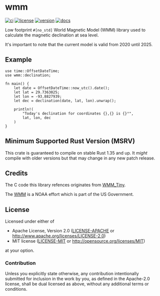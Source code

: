 # wmm

[![ci](https://github.com/sevenseas-io/wmm/workflows/ci/badge.svg)](https://github.com/sevenseas-io/wmm/actions?query=workflow%3Aci)
[![license](https://img.shields.io/badge/license-MIT%20or%20Apache--2-brightgreen)](https://github.com/sevenseas-io/wmm#license)
[![version](https://img.shields.io/crates/v/wmm.svg)](https://crates.io/crates/wmm)
[![docs](https://docs.rs/wmm/badge.svg)](https://docs.rs/wmm/)

Low footprint `#[no_std]` World Magnetic Model (WMM) library used to calculate the magnetic declination at sea level.

It's important to note that the current model is valid from 2020 until 2025.

## Example

```
use time::OffsetDateTime;
use wmm::declination;

fn main() {
    let date = OffsetDateTime::now_utc().date();
    let lat = 29.7363025;
    let lon = -93.8827939;
    let dec = declination(date, lat, lon).unwrap();

    println!(
        "Today's declination for coordinates {},{} is {}°",
        lat, lon, dec
    )
}
```

## Minimum Supported Rust Version (MSRV)

This crate is guaranteed to compile on stable Rust 1.35 and up. It *might* compile with older versions but that may change in any new patch release.

## Credits

The C code this library refences originates from [WMM_Tiny](https://github.com/miniwinwm/WMM_Tiny).

The [WMM](https://www.ngdc.noaa.gov/geomag/WMM/) is a NOAA effort which is part of the US Government.

## License

Licensed under either of

- Apache License, Version 2.0 ([LICENSE-APACHE](LICENSE-APACHE) or
  http://www.apache.org/licenses/LICENSE-2.0)
- MIT license ([LICENSE-MIT](LICENSE-MIT) or http://opensource.org/licenses/MIT)

at your option.

### Contribution

Unless you explicitly state otherwise, any contribution intentionally submitted
for inclusion in the work by you, as defined in the Apache-2.0 license, shall be
dual licensed as above, without any additional terms or conditions.
